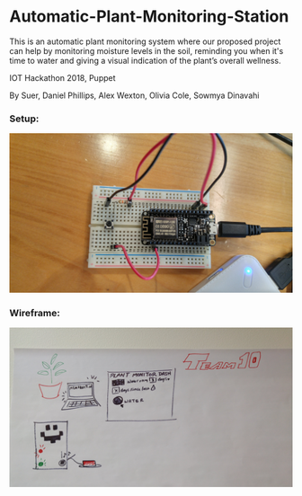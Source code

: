 # Automatic-Plant-Monitoring-Station

This is an automatic plant monitoring system where our proposed project can help by monitoring moisture levels in the soil, reminding you when it's time to water and giving a visual indication of the plant’s overall wellness.

IOT Hackathon 2018, Puppet

By Suer, Daniel Phillips, Alex Wexton, Olivia Cole, Sowmya Dinavahi

### Setup:
![screenshot](https://github.com/sowmyadsl/Automatic-Plant-Monitoring-Station/blob/master/Photos/20180324_124542_HDR.jpg)

### Wireframe:
![screenshot](https://github.com/sowmyadsl/Automatic-Plant-Monitoring-Station/blob/master/Photos/20180324_124611_HDR.jpg)

